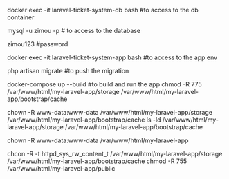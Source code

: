 docker exec -it laravel-ticket-system-db bash #to access to the db container

mysql -u zimou -p # to access to the database

zimou123   #password

docker exec -it laravel-ticket-system-app bash #to access to the app env


php artisan migrate      #to push the migration

docker-compose up --build      #to build and run the app
chmod -R 775 /var/www/html/my-laravel-app/storage /var/www/html/my-laravel-app/bootstrap/cache

chown -R www-data:www-data /var/www/html/my-laravel-app/storage /var/www/html/my-laravel-app/bootstrap/cache
ls -ld /var/www/html/my-laravel-app/storage /var/www/html/my-laravel-app/bootstrap/cache

chown -R www-data:www-data /var/www/html/my-laravel-app

chcon -R -t httpd_sys_rw_content_t /var/www/html/my-laravel-app/storage /var/www/html/my-laravel-app/bootstrap/cache
chmod -R 755 /var/www/html/my-laravel-app/public